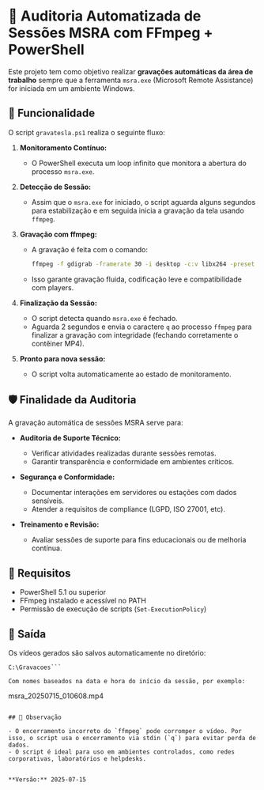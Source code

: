 # 🎥 Auditoria Automatizada de Sessões MSRA com FFmpeg + PowerShell

Este projeto tem como objetivo realizar **gravações automáticas da área de trabalho** sempre que a ferramenta `msra.exe` (Microsoft Remote Assistance) for iniciada em um ambiente Windows.

## 📌 Funcionalidade

O script `gravatesla.ps1` realiza o seguinte fluxo:

1. **Monitoramento Contínuo:**
   - O PowerShell executa um loop infinito que monitora a abertura do processo `msra.exe`.

2. **Detecção de Sessão:**
   - Assim que o `msra.exe` for iniciado, o script aguarda alguns segundos para estabilização e em seguida inicia a gravação da tela usando `ffmpeg`.

3. **Gravação com ffmpeg:**
   - A gravação é feita com o comando:
     ```bash
     ffmpeg -f gdigrab -framerate 30 -i desktop -c:v libx264 -preset ultrafast -pix_fmt yuv420p -movflags +faststart output.mp4
     ```
   - Isso garante gravação fluida, codificação leve e compatibilidade com players.

4. **Finalização da Sessão:**
   - O script detecta quando `msra.exe` é fechado.
   - Aguarda 2 segundos e envia o caractere `q` ao processo `ffmpeg` para finalizar a gravação com integridade (fechando corretamente o contêiner MP4).

5. **Pronto para nova sessão:**
   - O script volta automaticamente ao estado de monitoramento.

## 🛡️ Finalidade da Auditoria

A gravação automática de sessões MSRA serve para:

- **Auditoria de Suporte Técnico:**
  - Verificar atividades realizadas durante sessões remotas.
  - Garantir transparência e conformidade em ambientes críticos.

- **Segurança e Conformidade:**
  - Documentar interações em servidores ou estações com dados sensíveis.
  - Atender a requisitos de compliance (LGPD, ISO 27001, etc).

- **Treinamento e Revisão:**
  - Avaliar sessões de suporte para fins educacionais ou de melhoria contínua.

## 🧰 Requisitos

- PowerShell 5.1 ou superior
- FFmpeg instalado e acessível no PATH
- Permissão de execução de scripts (`Set-ExecutionPolicy`)

## 📁 Saída

Os vídeos gerados são salvos automaticamente no diretório:

```
C:\Gravacoes```

Com nomes baseados na data e hora do início da sessão, por exemplo:

```
msra_20250715_010608.mp4
```

## 🧪 Observação

- O encerramento incorreto do `ffmpeg` pode corromper o vídeo. Por isso, o script usa o encerramento via stdin (`q`) para evitar perda de dados.
- O script é ideal para uso em ambientes controlados, como redes corporativas, laboratórios e helpdesks.

 
**Versão:** 2025-07-15  
